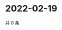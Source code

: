 # 2022-02-19

共 0 条

<!-- BEGIN WEIBO -->
<!-- 最后更新时间 Sat Feb 19 2022 03:09:30 GMT+0800 (China Standard Time) -->

<!-- END WEIBO -->
